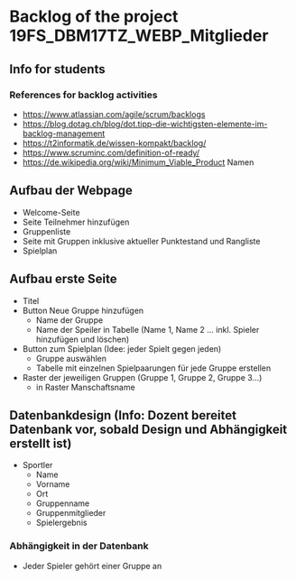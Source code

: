# Backlog of the project 19FS_DBM17TZ_WEBP_Mitglieder

## Info for students

### References for backlog activities

- https://www.atlassian.com/agile/scrum/backlogs
- https://blog.dotag.ch/blog/dot.tipp-die-wichtigsten-elemente-im-backlog-management
- https://t2informatik.de/wissen-kompakt/backlog/
- https://www.scruminc.com/definition-of-ready/
- https://de.wikipedia.org/wiki/Minimum_Viable_Product
Namen

## Aufbau der Webpage
  - Welcome-Seite
  - Seite Teilnehmer hinzufügen
  - Gruppenliste
  - Seite mit Gruppen inklusive aktueller Punktestand und Rangliste
  - Spielplan
  
## Aufbau erste Seite
  - Titel
  - Button Neue Gruppe hinzufügen
    * Name der Gruppe
    * Name der Speiler in Tabelle (Name 1, Name 2 ... inkl. Spieler hinzufügen und löschen)
  - Button zum Spielplan (Idee: jeder Spielt gegen jeden)
    * Gruppe auswählen
    * Tabelle mit einzelnen Spielpaarungen für jede Gruppe erstellen
  - Raster der jeweiligen Gruppen (Gruppe 1, Gruppe 2, Gruppe 3...)
    * in Raster Manschaftsname
  
## Datenbankdesign (Info: Dozent bereitet Datenbank vor, sobald Design und Abhängigkeit erstellt ist)
  - Sportler
    * Name
    * Vorname
    * Ort
    * Gruppenname
    * Gruppenmitglieder
    * Spielergebnis
  
### Abhängigkeit in der Datenbank 
  - Jeder Spieler gehört einer Gruppe an 
   
